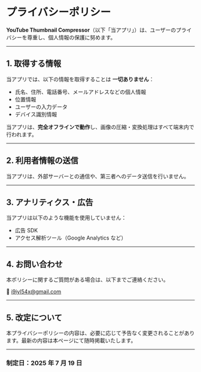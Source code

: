 # プライバシーポリシー

**YouTube Thumbnail Compressor**（以下「当アプリ」）は、ユーザーのプライバシーを尊重し、個人情報の保護に努めます。

---

## 1. 取得する情報

当アプリでは、以下の情報を取得することは **一切ありません**：

- 氏名、住所、電話番号、メールアドレスなどの個人情報
- 位置情報
- ユーザーの入力データ
- デバイス識別情報

当アプリは、**完全オフラインで動作**し、画像の圧縮・変換処理はすべて端末内で行われます。

---

## 2. 利用者情報の送信

当アプリは、外部サーバーとの通信や、第三者へのデータ送信を行いません。

---

## 3. アナリティクス・広告

当アプリは以下のような機能を使用していません：

- 広告 SDK
- アクセス解析ツール（Google Analytics など）

---

## 4. お問い合わせ

本ポリシーに関するご質問がある場合は、以下までご連絡ください。

📧 <i9iyl54x@gmail.com>

---

## 5. 改定について

本プライバシーポリシーの内容は、必要に応じて予告なく変更されることがあります。最新の内容は本ページにて随時掲載いたします。

---

### 制定日：2025 年 7 月 19 日

